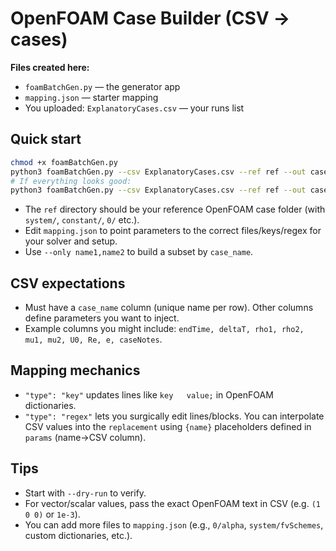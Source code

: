 
# OpenFOAM Case Builder (CSV → cases)

**Files created here:**
- `foamBatchGen.py` — the generator app
- `mapping.json` — starter mapping
- You uploaded: `ExplanatoryCases.csv` — your runs list

## Quick start
```bash
chmod +x foamBatchGen.py
python3 foamBatchGen.py --csv ExplanatoryCases.csv --ref ref --out cases_out --map mapping.json --dry-run --verbose
# If everything looks good:
python3 foamBatchGen.py --csv ExplanatoryCases.csv --ref ref --out cases_out --map mapping.json --overwrite --verbose
```

- The `ref` directory should be your reference OpenFOAM case folder (with `system/`, `constant/`, `0/` etc.).
- Edit `mapping.json` to point parameters to the correct files/keys/regex for your solver and setup.
- Use `--only name1,name2` to build a subset by `case_name`.

## CSV expectations
- Must have a `case_name` column (unique name per row). Other columns define parameters you want to inject.
- Example columns you might include: `endTime, deltaT, rho1, rho2, mu1, mu2, U0, Re, e, caseNotes`.

## Mapping mechanics
- `"type": "key"` updates lines like `key   value;` in OpenFOAM dictionaries.
- `"type": "regex"` lets you surgically edit lines/blocks. You can interpolate CSV values into the `replacement`
  using `{name}` placeholders defined in `params` (name→CSV column).

## Tips
- Start with `--dry-run` to verify.
- For vector/scalar values, pass the exact OpenFOAM text in CSV (e.g. `(1 0 0)` or `1e-3`).
- You can add more files to `mapping.json` (e.g., `0/alpha`, `system/fvSchemes`, custom dictionaries, etc.).

